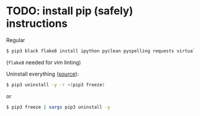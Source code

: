 # TODO: install pip (safely) instructions

Regular
```bash
$ pip3 black flake8 install ipython pyclean pyspelling requests virtualenv
```
(`flake8` needed for vim linting)

Uninstall everything ([source](https://stackoverflow.com/questions/11248073/what-is-the-easiest-way-to-remove-all-packages-installed-by-pip)):
```bash
$ pip3 uninstall -y -r <(pip3 freeze)
```
or
```bash
$ pip3 freeze | xargs pip3 uninstall -y
```
